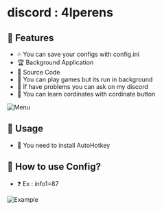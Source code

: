 # discord : 4lperens

## 💚 Features
 - 💦 You can save your configs with config.ini 
 - 🏆 Background Application
 - 🌙 Source Code
 - 🎲 You can play games but its run in background 
 - 📩 İf have problems you can ask on my discord
 - 📩 You can learn cordinates with cordinate button

![Menu](https://cdn.discordapp.com/attachments/919649724204744735/1132416065993986160/image.png)

## 🎈 Usage
 - 🧾 You need to install AutoHotkey

## 🧶 How to use Config?
 - ❓ Ex : info1=87
 
 ![Example](https://cdn.discordapp.com/attachments/919649724204744735/1132415084640092262/image.png)



